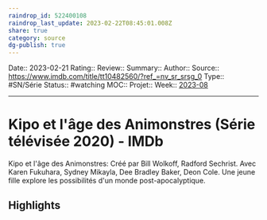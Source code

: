 ```yaml
---
raindrop_id: 522400108
raindrop_last_update: 2023-02-22T08:45:01.008Z
share: true
category: source
dg-publish: true
---
```


Date:: 2023-02-21
Rating::
Review:: 
Summary:: 
Author::
Source:: https://www.imdb.com/title/tt10482560/?ref_=nv_sr_srsg_0
Type:: #SN/Série 
Status:: #watching 
MOC::
Projet:: 
Week:: [2023-08](../week/2023-08.md)

***
# Kipo et l'âge des Animonstres (Série télévisée 2020) - IMDb

Kipo et l'âge des Animonstres: Créé par Bill Wolkoff, Radford Sechrist. Avec Karen Fukuhara, Sydney Mikayla, Dee Bradley Baker, Deon Cole. Une jeune fille explore les possibilités d'un monde post-apocalyptique.

## Highlights

